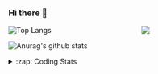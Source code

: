 ### Hi there 👋

<!--
**tao8687/tao8687** is a ✨ _special_ ✨ repository because its `README.md` (this file) appears on your GitHub profile.

Here are some ideas to get you started:

- 🔭 I’m currently working on ...
- 🌱 I’m currently learning ...
- 👯 I’m looking to collaborate on ...
- 🤔 I’m looking for help with ...
- 💬 Ask me about ...
- 📫 How to reach me: ...
- 😄 Pronouns: ...
- ⚡ Fun fact: ...
-->

<img align='right' src="https://media.giphy.com/media/M9gbBd9nbDrOTu1Mqx/giphy.gif" width="240">

  
![Top Langs](https://github-readme-stats.vercel.app/api/top-langs/?username=tao8687&layout=compact&title_color=23238E&text_color=A67D3D)

![Anurag's github stats](https://github-readme-stats.vercel.app/api?username=tao8687&show_icons=true&&text_color=A67D3D&title_color=23238E&show_icons=false&count_private=true&hide=stars)

<details>
  <summary>:zap: Coding Stats</summary>
  <br>
    
<!--START_SECTION:waka-->
![Code Time](http://img.shields.io/badge/Code%20Time-1%2C517%20hrs%2014%20mins-blue)

![Profile Views](http://img.shields.io/badge/Profile%20Views-0-blue)

**🐱 My GitHub Data** 

> 📦 1.5 MB Used in GitHub's Storage 
 > 
> 🏆 122 Contributions in the Year 2024
 > 
> 🚫 Not Opted to Hire
 > 
> 📜 50 Public Repositories 
 > 
> 🔑 25 Private Repositories 
 > 
**I'm an Early 🐤** 

```text
🌞 Morning                1360 commits        ██████████████████████░░░   86.73 % 
🌆 Daytime                87 commits          █░░░░░░░░░░░░░░░░░░░░░░░░   05.55 % 
🌃 Evening                117 commits         ██░░░░░░░░░░░░░░░░░░░░░░░   07.46 % 
🌙 Night                  4 commits           ░░░░░░░░░░░░░░░░░░░░░░░░░   00.26 % 
```
📅 **I'm Most Productive on Wednesday** 

```text
Monday                   226 commits         ████░░░░░░░░░░░░░░░░░░░░░   14.41 % 
Tuesday                  213 commits         ███░░░░░░░░░░░░░░░░░░░░░░   13.58 % 
Wednesday                280 commits         ████░░░░░░░░░░░░░░░░░░░░░   17.86 % 
Thursday                 204 commits         ███░░░░░░░░░░░░░░░░░░░░░░   13.01 % 
Friday                   222 commits         ████░░░░░░░░░░░░░░░░░░░░░   14.16 % 
Saturday                 216 commits         ███░░░░░░░░░░░░░░░░░░░░░░   13.78 % 
Sunday                   207 commits         ███░░░░░░░░░░░░░░░░░░░░░░   13.20 % 
```


📊 **This Week I Spent My Time On** 

```text
🕑︎ Time Zone: Asia/Shanghai

💬 Programming Languages: 
Other                    5 hrs 38 mins       ██████████░░░░░░░░░░░░░░░   40.94 % 
C++                      4 hrs 22 mins       ████████░░░░░░░░░░░░░░░░░   31.80 % 
C                        53 mins             ██░░░░░░░░░░░░░░░░░░░░░░░   06.53 % 
YAML                     48 mins             █░░░░░░░░░░░░░░░░░░░░░░░░   05.87 % 
Lua                      36 mins             █░░░░░░░░░░░░░░░░░░░░░░░░   04.46 % 

🔥 Editors: 
VS Code                  13 hrs 46 mins      █████████████████████████   100.00 % 

🐱‍💻 Projects: 
diffbot                  2 hrs 50 mins       █████░░░░░░░░░░░░░░░░░░░░   20.59 % 
ROS-TurtleBot-PID        2 hrs 13 mins       ████░░░░░░░░░░░░░░░░░░░░░   16.18 % 
Demo01_WS                1 hr 42 mins        ███░░░░░░░░░░░░░░░░░░░░░░   12.37 % 
ros_motion_planning      1 hr 33 mins        ███░░░░░░░░░░░░░░░░░░░░░░   11.37 % 
pid_ws                   45 mins             █░░░░░░░░░░░░░░░░░░░░░░░░   05.45 % 

💻 Operating System: 
Linux                    13 hrs 46 mins      █████████████████████████   100.00 % 
```

**I Mostly Code in Python** 

```text
Python                   9 repos             ████████░░░░░░░░░░░░░░░░░   30.00 % 
C++                      8 repos             ███████░░░░░░░░░░░░░░░░░░   26.67 % 
JavaScript               2 repos             ██░░░░░░░░░░░░░░░░░░░░░░░   06.67 % 
Batchfile                1 repo              █░░░░░░░░░░░░░░░░░░░░░░░░   03.33 % 
HTML                     1 repo              █░░░░░░░░░░░░░░░░░░░░░░░░   03.33 % 
```



**Timeline**

![Lines of Code chart](https://raw.githubusercontent.com/tao8687/tao8687/master/assets/bar_graph.png)


 Last Updated on 01/05/2024 01:17:47 UTC
<!--END_SECTION:waka-->
</details>
